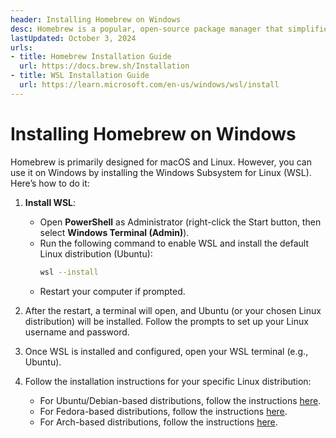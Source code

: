 ```yaml
---
header: Installing Homebrew on Windows
desc: Homebrew is a popular, open-source package manager that simplifies software installation on macOS and Linux.
lastUpdated: October 3, 2024
urls:
- title: Homebrew Installation Guide
  url: https://docs.brew.sh/Installation
- title: WSL Installation Guide
  url: https://learn.microsoft.com/en-us/windows/wsl/install
---
```


# Installing Homebrew on Windows

Homebrew is primarily designed for macOS and Linux. However, you can use it on Windows by installing the Windows Subsystem for Linux (WSL). Here’s how to do it:

1. **Install WSL**:
   - Open **PowerShell** as Administrator (right-click the Start button, then select **Windows Terminal (Admin)**).
   - Run the following command to enable WSL and install the default Linux distribution (Ubuntu):
     ```bash
     wsl --install
     ```
   - Restart your computer if prompted.

2. After the restart, a terminal will open, and Ubuntu (or your chosen Linux distribution) will be installed. Follow the prompts to set up your Linux username and password.

3. Once WSL is installed and configured, open your WSL terminal (e.g., Ubuntu).

4. Follow the installation instructions for your specific Linux distribution:
    - For Ubuntu/Debian-based distributions, follow the instructions [here](/guides/homebrew/install-homebrew-on-ubuntu).
    - For Fedora-based distributions, follow the instructions [here](/guides/homebrew/install-homebrew-on-fedora).
    - For Arch-based distributions, follow the instructions [here](/guides/homebrew/install-homebrew-on-arch).